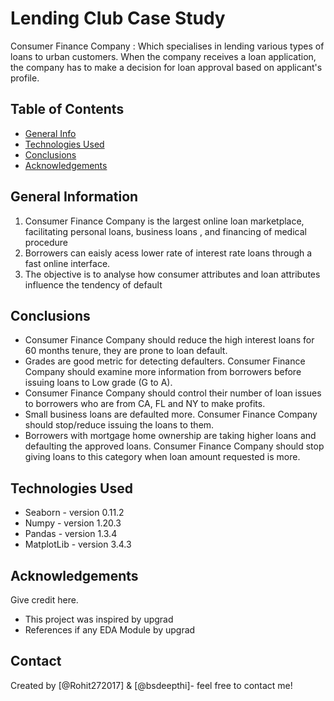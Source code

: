 # Lending Club Case Study
 Consumer Finance Company : Which specialises in lending various types of loans to urban customers.
 When the company receives a loan application, the company has to make a decision for loan approval based on applicant's profile.


## Table of Contents
* [General Info](#general-information)
* [Technologies Used](#technologies-used)
* [Conclusions](#conclusions)
* [Acknowledgements](#acknowledgements)

<!-- You can include any other section that is pertinent to your problem -->

## General Information
1. Consumer Finance Company is the largest online loan marketplace, facilitating personal loans, business loans , and financing of medical procedure
2. Borrowers can eaisly acess lower rate of interest rate loans through a fast online interface.
3. The objective is to analyse how consumer attributes and loan attributes influence the tendency of default

<!-- You don't have to answer all the questions - just the ones relevant to your project. -->

## Conclusions
- Consumer Finance Company should reduce the high interest loans for 60 months tenure, they are prone to loan default. 
- Grades are good metric for detecting defaulters. Consumer Finance Company should examine more information from borrowers before issuing loans to Low grade (G to A). 
- Consumer Finance Company should control their number of loan issues to borrowers who are from CA, FL  and NY to make profits. 
- Small business loans are defaulted more. Consumer Finance Company should stop/reduce issuing the loans to them. 
- Borrowers with mortgage home ownership are taking higher loans and defaulting the approved loans. Consumer Finance Company should stop giving loans to this category when loan amount requested is more.


<!-- You don't have to answer all the questions - just the ones relevant to your project. -->


## Technologies Used
- Seaborn    - version 0.11.2
- Numpy      - version 1.20.3
- Pandas     - version 1.3.4
- MatplotLib - version 3.4.3

<!-- As the libraries versions keep on changing, it is recommended to mention the version of library used in this project -->

## Acknowledgements
Give credit here.
- This project was inspired by upgrad
- References if any EDA Module by upgrad


## Contact
Created by [@Rohit272017] & [@bsdeepthi]- feel free to contact me!


<!-- Optional -->
<!-- ## License -->
<!-- This project is open source and available under the [... License](). -->

<!-- You don't have to include all sections - just the one's relevant to your project -->
